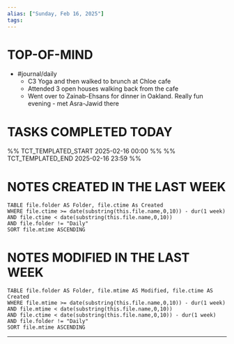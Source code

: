 ```yaml
---
alias: ["Sunday, Feb 16, 2025"]
tags: 
---
```

# TOP-OF-MIND
- #journal/daily 
	- C3 Yoga and then walked to brunch at Chloe cafe
	- Attended 3 open houses walking back from the cafe
	- Went over to Zainab-Ehsans for dinner in Oakland. Really fun evening - met Asra-Jawid there

# TASKS COMPLETED TODAY
%% TCT_TEMPLATED_START 2025-02-16 00:00 %%
%% TCT_TEMPLATED_END 2025-02-16 23:59 %%



# NOTES CREATED IN THE LAST WEEK
``` dataview
TABLE file.folder AS Folder, file.ctime As Created
WHERE file.ctime >= date(substring(this.file.name,0,10)) - dur(1 week) 
AND file.ctime < date(substring(this.file.name,0,10)) 
AND file.folder != "Daily"
SORT file.mtime ASCENDING
```

# NOTES MODIFIED IN THE LAST WEEK
``` dataview
TABLE file.folder AS Folder, file.mtime AS Modified, file.ctime AS Created
WHERE file.mtime >= date(substring(this.file.name,0,10)) - dur(1 week)
AND file.mtime < date(substring(this.file.name,0,10))
AND file.ctime < date(substring(this.file.name,0,10)) - dur(1 week)
AND file.folder != "Daily"
SORT file.mtime ASCENDING
```
---
